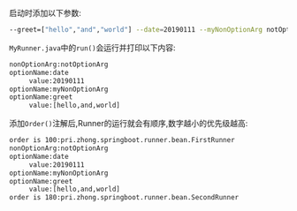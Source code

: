 启动时添加以下参数:
```bash
--greet=["hello","and","world"] --date=20190111 --myNonOptionArg notOptionArg
```

`MyRunner.java`中的`run()`会运行并打印以下内容:
```bash
nonOptionArg:notOptionArg
optionName:date
	 value:20190111
optionName:myNonOptionArg
optionName:greet
	 value:[hello,and,world]
```

添加`Order()`注解后,Runner的运行就会有顺序,数字越小的优先级越高:
```bash
order is 100:pri.zhong.springboot.runner.bean.FirstRunner
nonOptionArg:notOptionArg
optionName:date
	 value:20190111
optionName:myNonOptionArg
optionName:greet
	 value:[hello,and,world]
order is 180:pri.zhong.springboot.runner.bean.SecondRunner
```